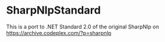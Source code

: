 # SharpNlpStandard
This is a port to .NET Standard 2.0 of the original SharpNlp on https://archive.codeplex.com/?p=sharpnlp
